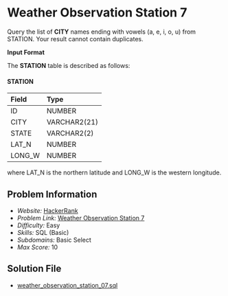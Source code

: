 # Weather Observation Station 7

Query the list of **CITY** names ending with vowels (a, e, i, o, u) from STATION. Your result cannot contain duplicates.

**Input Format**

The **STATION** table is described as follows:

#### STATION

| Field     | Type          |
|:----------|:--------------|
| ID        | NUMBER        |
| CITY      | VARCHAR2(21)  |
| STATE     | VARCHAR2(2)   |
| LAT_N     | NUMBER        |
| LONG_W    | NUMBER        |

where LAT_N is the northern latitude and LONG_W is the western longitude.

## Problem Information

- *Website:* [HackerRank](https://www.hackerrank.com/)
- *Problem Link:* [Weather Observation Station 7](https://www.hackerrank.com/challenges/weather-observation-station-7/problem)
- *Difficulty:* Easy
- *Skills:* SQL (Basic)
- *Subdomains:* Basic Select
- *Max Score:* 10

## Solution File

- [weather_observation_station_07.sql]()
